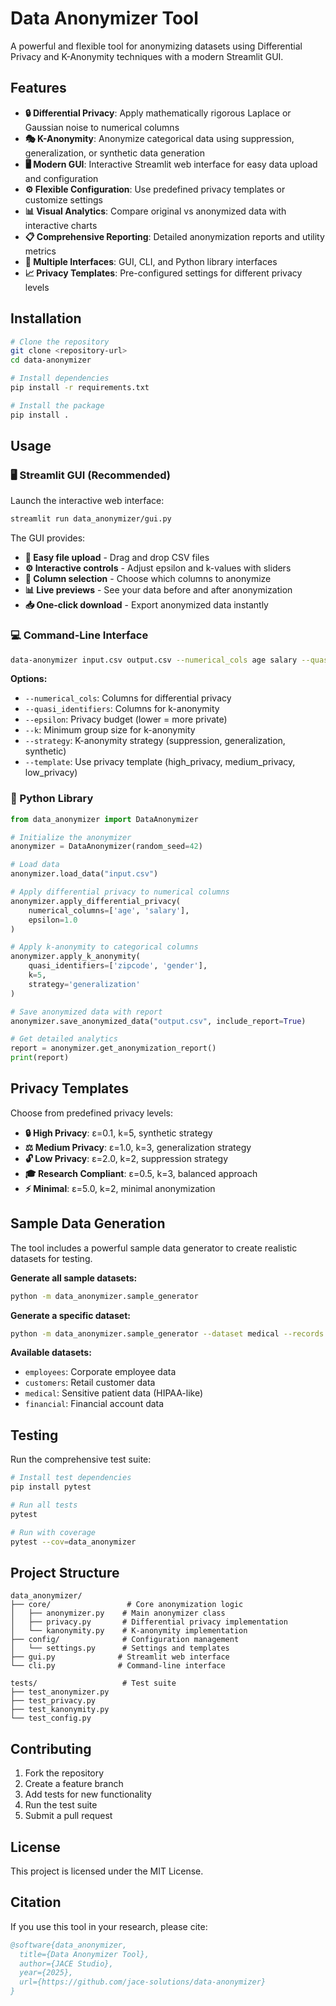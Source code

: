 # Data Anonymizer Tool

A powerful and flexible tool for anonymizing datasets using Differential Privacy and K-Anonymity techniques with a modern Streamlit GUI.

## Features

- **🔒 Differential Privacy**: Apply mathematically rigorous Laplace or Gaussian noise to numerical columns
- **🎭 K-Anonymity**: Anonymize categorical data using suppression, generalization, or synthetic data generation
- **🖥️ Modern GUI**: Interactive Streamlit web interface for easy data upload and configuration
- **⚙️ Flexible Configuration**: Use predefined privacy templates or customize settings
- **📊 Visual Analytics**: Compare original vs anonymized data with interactive charts
- **📋 Comprehensive Reporting**: Detailed anonymization reports and utility metrics
- **🔧 Multiple Interfaces**: GUI, CLI, and Python library interfaces
- **📈 Privacy Templates**: Pre-configured settings for different privacy levels

## Installation

```bash
# Clone the repository
git clone <repository-url>
cd data-anonymizer

# Install dependencies
pip install -r requirements.txt

# Install the package
pip install .
```

## Usage

### 🖥️ Streamlit GUI (Recommended)

Launch the interactive web interface:

```bash
streamlit run data_anonymizer/gui.py
```

The GUI provides:
- **📁 Easy file upload** - Drag and drop CSV files
- **⚙️ Interactive controls** - Adjust epsilon and k-values with sliders
- **🎯 Column selection** - Choose which columns to anonymize
- **📊 Live previews** - See your data before and after anonymization
- **📥 One-click download** - Export anonymized data instantly

### 💻 Command-Line Interface

```bash
data-anonymizer input.csv output.csv --numerical_cols age salary --quasi_identifiers zipcode --k 5 --epsilon 1.0
```

**Options:**
- `--numerical_cols`: Columns for differential privacy
- `--quasi_identifiers`: Columns for k-anonymity
- `--epsilon`: Privacy budget (lower = more private)
- `--k`: Minimum group size for k-anonymity
- `--strategy`: K-anonymity strategy (suppression, generalization, synthetic)
- `--template`: Use privacy template (high_privacy, medium_privacy, low_privacy)

### 🐍 Python Library

```python
from data_anonymizer import DataAnonymizer

# Initialize the anonymizer
anonymizer = DataAnonymizer(random_seed=42)

# Load data
anonymizer.load_data("input.csv")

# Apply differential privacy to numerical columns
anonymizer.apply_differential_privacy(
    numerical_columns=['age', 'salary'], 
    epsilon=1.0
)

# Apply k-anonymity to categorical columns
anonymizer.apply_k_anonymity(
    quasi_identifiers=['zipcode', 'gender'], 
    k=5, 
    strategy='generalization'
)

# Save anonymized data with report
anonymizer.save_anonymized_data("output.csv", include_report=True)

# Get detailed analytics
report = anonymizer.get_anonymization_report()
print(report)
```

## Privacy Templates

Choose from predefined privacy levels:

- **🔒 High Privacy**: ε=0.1, k=5, synthetic strategy
- **⚖️ Medium Privacy**: ε=1.0, k=3, generalization strategy  
- **🔓 Low Privacy**: ε=2.0, k=2, suppression strategy
- **🎓 Research Compliant**: ε=0.5, k=3, balanced approach
- **⚡ Minimal**: ε=5.0, k=2, minimal anonymization

## Sample Data Generation

The tool includes a powerful sample data generator to create realistic datasets for testing.

**Generate all sample datasets:**
```bash
python -m data_anonymizer.sample_generator
```

**Generate a specific dataset:**
```bash
python -m data_anonymizer.sample_generator --dataset medical --records 500
```

**Available datasets:**
- `employees`: Corporate employee data
- `customers`: Retail customer data
- `medical`: Sensitive patient data (HIPAA-like)
- `financial`: Financial account data

## Testing

Run the comprehensive test suite:

```bash
# Install test dependencies
pip install pytest

# Run all tests
pytest

# Run with coverage
pytest --cov=data_anonymizer
```

## Project Structure

```
data_anonymizer/
├── core/                 # Core anonymization logic
│   ├── anonymizer.py    # Main anonymizer class
│   ├── privacy.py       # Differential privacy implementation
│   └── kanonymity.py    # K-anonymity implementation
├── config/              # Configuration management
│   └── settings.py      # Settings and templates
├── gui.py              # Streamlit web interface
└── cli.py              # Command-line interface

tests/                   # Test suite
├── test_anonymizer.py
├── test_privacy.py
├── test_kanonymity.py
└── test_config.py
```

## Contributing

1. Fork the repository
2. Create a feature branch
3. Add tests for new functionality
4. Run the test suite
5. Submit a pull request

## License

This project is licensed under the MIT License.

## Citation

If you use this tool in your research, please cite:

```bibtex
@software{data_anonymizer,
  title={Data Anonymizer Tool},
  author={JACE Studio},
  year={2025},
  url={https://github.com/jace-solutions/data-anonymizer}
}
